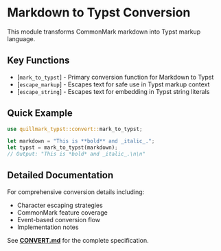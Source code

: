 # Markdown to Typst Conversion

This module transforms CommonMark markdown into Typst markup language.

## Key Functions

- [`mark_to_typst`] - Primary conversion function for Markdown to Typst
- [`escape_markup`] - Escapes text for safe use in Typst markup context
- [`escape_string`] - Escapes text for embedding in Typst string literals

## Quick Example

```rust
use quillmark_typst::convert::mark_to_typst;

let markdown = "This is **bold** and _italic_.";
let typst = mark_to_typst(markdown);
// Output: "This is *bold* and _italic_.\n\n"
```

## Detailed Documentation

For comprehensive conversion details including:
- Character escaping strategies
- CommonMark feature coverage  
- Event-based conversion flow
- Implementation notes

See **[CONVERT.md](CONVERT.md)** for the complete specification.
